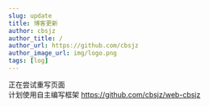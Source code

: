 ```yaml
---
slug: update
title: 博客更新
author: cbsjz
author_title: /
author_url: https://github.com/cbsjz
author_image_url: img/logo.png
tags: [log]
---
```


正在尝试重写页面<br/>
计划使用自主编写框架
https://github.com/cbsjz/web-cbsjz
